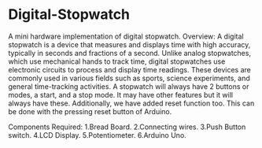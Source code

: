 # Digital-Stopwatch
A mini hardware implementation of digital stopwatch.
Overview:
A digital stopwatch is a device that measures and displays time with high accuracy, typically in seconds and fractions of a second. Unlike analog stopwatches, which use mechanical hands to track time, digital stopwatches use electronic circuits to process and display time readings. These devices are commonly used in various fields such as sports, science experiments, and general time-tracking activities.
A stopwatch will always have 2 buttons or modes, a start, and a stop mode. It may have other features but it will always have these. Additionally, we have added reset function too. This can be done with the pressing reset button of Arduino.

Components Required:
1.Bread Board.
2.Connecting wires.
3.Push Button switch.
4.LCD Display.
5.Potentiometer.
6.Arduino Uno.

